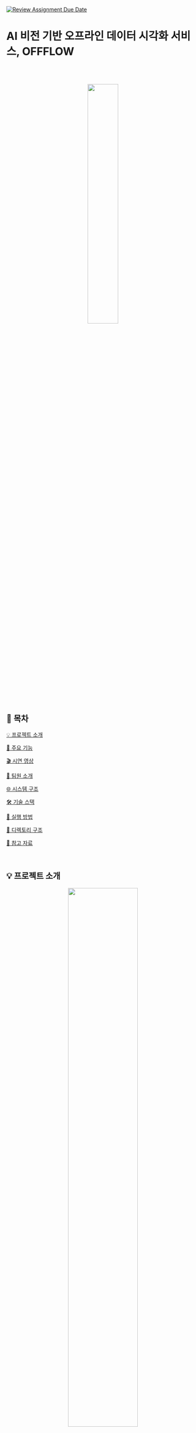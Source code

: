 [![Review Assignment Due Date](https://classroom.github.com/assets/deadline-readme-button-22041afd0340ce965d47ae6ef1cefeee28c7c493a6346c4f15d667ab976d596c.svg)](https://classroom.github.com/a/gFPznrUY)
# AI 비전 기반 오프라인 데이터 시각화 서비스, OFFFLOW
<br/> <br/> 
<div align="center"> 
    <p align = "center">
        <img src = "https://raw.githubusercontent.com/kookmin-sw/capstone-2025-10/master/assets/offflow_logo.svg"" width = "40%"/>
    </p>
</div>

<br/> <br/> 

## 🔗 목차 
[💡 프로젝트 소개](#-프로젝트-소개) 

[📝 주요 기능](#-주요-기능)

[🎬 시연 영상](#-시연-영상)

[👋 팀원 소개](#-팀원-소개)

[🌐 시스템 구조](#-시스템-구조)

[🛠 기술 스택](#-기술-스택)   

[🚀 실행 방법](#-실행-방법)  

[📂 디렉토리 구조](#-디렉토리-구조)  

[📝 참고 자료](#-참고-자료)

<br/> 

## 💡 프로젝트 소개

<div align="center"> 
    <p align = "center">
    <img src = "https://raw.githubusercontent.com/kookmin-sw/capstone-2025-10/master/assets/poster.png" width = "60%"/>
    </p>
</div>

### | AI 비전 기반 오프라인 데이터 시각화 서비스
-  **OFFFLOW**는 팝업스토어와 같은 오프라인 공간에서 AI기반 객체인식 기술을 활용하여 **고객 동선 및 군중 밀집도를 실시간으로 분석**하고 방문 고객의 **성별, 연령대와 체류 시간을 온라인 데이터로 변환 및 시각화**하여 제공합니다.

-  **OFFFLOW**는 변환된 데이터를 안전하게 수집하고 다양한 채널에서 발생하는 **고객 데이터를 통합 관리할 수 있는 대시보드 서비스**를 제공합니다.

-  **OFFFLOW**는 매장 운영자가 **실시간으로 고객 흐름**을 파악하고, 혼잡 구간을 조정하거나 상품 배치를 최적화함으로써 **오프라인 공간의 운영 효율성**을 높일 수 있도록 지원합니다.

<br/>


## 📝 주요 기능

### 🗺️ **트래킹 맵을 통한 고객 동선 시각화**
Yolov8 + DeepSort 알고리즘을 활용해 고객의 이동 경로를 실시간으로 수집하고, 트래킹 맵 위에 경로를 선 형태로 시각화하여 공간 내 이동 흐름을 한눈에 확인할 수 있습니다.

### 🔥 **히트맵을 통한 군중 밀집도 분석**
Point-based Crowd Counting 모델인 APGCC를 활용하여 공간별 밀집도를 분석하고 히트맵으로 시각화합니다.

### 📸 **AI 기반 객체 인식 및 성별·연령대 추론**
Yolov8을 활용하여 사람의 얼굴을 인식하고, EfficientNet 기반 분류형 모델을 활용하여 오프라인 공간 내 고객의 성별과 연령대를 파악하여 수치화합니다.

### 📊 **대시보드 기반 통계 제공**
각 대시보드는 성별 비율, 연령대 분포, 평균 체류시간, 방문자 수 등의 주요 통계 데이터를 실시간으로 제공합니다.

### 🎯 **사용자 정의 커스텀 이벤트 조건 설정**
방문자 체류시간, 위치, 시간대 등 조건을 조합하여 사용자 맞춤형 이벤트(예: 구매 가능성 높은 구간 탐지)를 생성하고 통계를 필터링할 수 있습니다.

### 🧠 **AI 분석 데이터 저장 시스템**
AI 분석 결과는 Redis 및 Kafka를 활용하여 비동기식 메모리큐에 저장 후 실시간으로 서버에 전송되며, 사용자는 대시보드를 통해 분석 결과를 빠르게 확인하고 인사이트를 얻을 수 있습니다.

### 📱 **QR기반 방문자 등록 시스템**
각 대시보드에 연동된 QR 코드를 통해 방문객 정보를 자동으로 등록하고, 방문 이력을 저장하여 맞춤형 분석 및 리타겟팅에 활용할 수 있습니다.

### 🧩 **상품-구역(섹션) 매핑 기능**
각 상품을 특정 구역(Section)과 매핑하여 고객 동선과 상품 배치를 연계 분석할 수 있으며, 매핑된 섹션별 성과 데이터도 확인할 수 있습니다.

<br/>

## 🎬 소개 영상


<br/>

## 👋 팀원 소개

<table>
    <tr align="center">
        <td style="min-width: 100px;">
            <a href="https://github.com/millook">
              <img src="https://avatars.githubusercontent.com/u/134192611?v=4" width="80">
              <br />
              <b>김민준</b>
            </a> 
            <br/>
              20171591
        </td>
        <td style="min-width: 100px;">
            <a href="https://github.com/skan9708">
              <img src="https://avatars.githubusercontent.com/u/19978313?v=4" width="80">
              <br />
              <b>최진혁</b>
            </a>
            <br/>
              20171715
        </td>
        <td style="min-width: 100px;">
            <a href="https://github.com/HO22">
              <img src="https://avatars.githubusercontent.com/u/38872856?v=4" width="80">
              <br />
              <b>김린회 </b>
            </a> 
            <br/>
              20181581
        </td>
        <td style="min-width: 100px;">
            <a href="https://github.com/seongjeongkyu1">
              <img src="https://avatars.githubusercontent.com/u/113752290?v=4" width="80">
              <br />
              <b>성정규</b>
            </a> 
            <br/>
              20191610
        </td>
        <td style="min-width: 100px;">
            <a href="https://github.com/minsang22">
              <img src="https://avatars.githubusercontent.com/u/55175192?v=4" width="80">
              <br />
              <b>윤민상</b>
            </a> 
            <br/>
              20191631 
        </td>
    </tr>
    <tr align="center">
        <td>
            팀장, Backend, DB
        </td>
        <td>
            Frontend, Infra
        </td>
        <td>
            Frontend, Backend
        </td>
                <td>
            AI
        </td>
                <td>
            AI
        </td>
    </tr>
    <tr align="center">
        <td>
            <span style="font-size: 12px;">kkmj1374@kookmin.ac.kr</span>
        </td>
        <td>
            <span style="font-size: 12px;">skan9708@kookmin.ac.kr</span>
        </td>
        <td>
            <span style="font-size: 12px;">flsghl@kookmin.ac.kr</span>
        </td>
                <td>
            <span style="font-size: 12px;">juku1133@kookmin.ac.kr</span>
        </td>
                <td>
            <span style="font-size: 12px;">nornen20@kookmin.ac.kr</span>
        </td>
    </tr>
</table>

<br/>

## 🌐 시스템 구조
<br/>

<div align="center"> 
    <p align = "center">
    <img src = "https://raw.githubusercontent.com/kookmin-sw/capstone-2025-10/master/assets/system_architecture.png" width = 90%/>
    </p>
</div>

<br/>

## 🛠 기술 스택

### 💻 Frontend
|역할|종류|
|-|-|
|**Programming Language**| ![Javascript](https://img.shields.io/badge/Javascript-F7DF1E.svg?style=for-the-badge&logo=javascript&logoColor=white)
|**Library**| ![Next.js](https://img.shields.io/badge/Next.js-000000?style=for-the-badge&logo=Next.js&logoColor=white)
|**Styling**| ![Sass](https://img.shields.io/badge/sass-CC6699.svg?style=for-the-badge&logo=sass&logoColor=white)
|**Formatting**| ![ESLint](https://img.shields.io/badge/ESLint-4B32C3.svg?style=for-the-badge&logo=ESLint&logoColor=white) ![Prettier](https://img.shields.io/badge/Prettier-F7B93E.svg?style=for-the-badge&logo=Prettier&logoColor=white)
|**Package Manager**|![Yarn](https://img.shields.io/badge/Yarn-2C8EBB.svg?style=for-the-badge&logo=Yarn&logoColor=white)                             
|**Web Server**|![Nginx](https://img.shields.io/badge/Nginx-009639.svg?style=for-the-badge&logo=Nginx&logoColor=white)

<br />

### 💻 Backend
|역할|종류|
|-|-|
|**Programming Language**| ![JAVA](https://img.shields.io/badge/JAVA-004027?style=for-the-badge&logo=Jameson&logoColor=white) 
|**Framework**| ![SpringBoot](https://img.shields.io/badge/Spring_Boot-6DB33F?style=for-the-badge&logo=SpringBoot&logoColor=white)
|**Build Tool**| ![Gradle](https://img.shields.io/badge/Gradle-02303A?style=for-the-badge&logo=Gradle&logoColor=white) 
|**API**| ![Rest](https://img.shields.io/badge/Rest_API-000000?style=for-the-badge&logo=iRobot&logoColor=white)
|**Database**| ![PostgreSQL](https://img.shields.io/badge/PostgreSQL-4169E1?style=for-the-badge&logo=PostgreSQL&logoColor=white)
|**Database Service**| ![Redis](https://img.shields.io/badge/Redis-FF4438?style=for-the-badge&logo=Redis&logoColor=white)
|**Application Service**| ![NaverSMS](https://img.shields.io/badge/Naver_SMS-03C75A?style=for-the-badge&logo=Naver&logoColor=white) 
|**Message Queue**| ![ApacheKafka](https://img.shields.io/badge/Apache_Kafka-231F20?style=for-the-badge&logo=ApacheKafka&logoColor=white) 

<br />

### 💻 AI
|역할|종류|
|-|-|
|**Programming Language**| ![Python](https://img.shields.io/badge/Python_3.10-3776AB?style=for-the-badge&logo=python&logoColor=white) 
|**Operating System**| ![Ubuntu](https://img.shields.io/badge/ubuntu_22.04-E95420?style=for-the-badge&logo=ubuntu&logoColor=white) 
|**AI Env**| ![CudDa](https://img.shields.io/badge/CuDa_11.8-76B900?style=for-the-badge&logo=nvidia&logoColor=white)
| **Development Platform** | ![RunPod](https://img.shields.io/badge/RunPod-5C3EE8?style=for-the-badge)
|**Deep Learning Framework**| ![PyTorch](https://img.shields.io/badge/PyTorch-EE4C2C?style=for-the-badge&logo=PyTorch&logoColor=white)
|**Numerical Computing**| ![NumPy](https://img.shields.io/badge/NumPy-013243?style=for-the-badge&logo=NumPy&logoColor=white)
|**Visitor Tracking**|  ![YOLO](https://img.shields.io/badge/YOLO-111F68?style=for-the-badge&logo=yolo&logoColor=white) ![OpenCV](https://img.shields.io/badge/OpenCV-5C3EE8?style=for-the-badge&logo=OpenCV&logoColor=white) ![DeepSORT](https://img.shields.io/badge/DeepSORT-4D4D4D?style=for-the-badge)
|**Crowd Counting**| ![OpenCV](https://img.shields.io/badge/OpenCV-5C3EE8?style=for-the-badge&logo=OpenCV&logoColor=white) ![APGCC](https://img.shields.io/badge/APGCC-4D4D4D?style=for-the-badge)
|**Gender/Age Classification** | ![YOLO](https://img.shields.io/badge/YOLO-111F68?style=for-the-badge&logo=yolo&logoColor=white) ![OpenCV](https://img.shields.io/badge/OpenCV-5C3EE8?style=for-the-badge&logo=OpenCV&logoColor=white) ![EfficientNet](https://img.shields.io/badge/EfficientNet-4D4D4D?style=for-the-badge)


<br />

### 💻 Deployment

|역할|종류|
|-|-|
|**Deployment**| ![AmazonEC2](https://img.shields.io/badge/Amazon_EC2-FF9900?style=for-the-badge&logo=AmazonEC2&logoColor=white) ![Docker](https://img.shields.io/badge/Docker-2088FF?style=for-the-badge&logo=Docker&logoColor=white) 

<br/>

### 💻 Common
|역할|종류|
|-|-|
|**Communication**| ![Discord](https://img.shields.io/badge/Discord-5865F2?style=for-the-badge&logo=Discord&logoColor=white) 
|**Design**| ![Figma](https://img.shields.io/badge/Figma-F24E1E?style=for-the-badge&logo=Figma&logoColor=white)
|**Version Control**|![Git](https://img.shields.io/badge/Git-F05032?style=for-the-badge&logo=Git&logoColor=white) ![GitHub](https://img.shields.io/badge/GitHub-181717?style=for-the-badge&logo=GitHub&logoColor=white)
|**Project Management**| ![Notion](https://img.shields.io/badge/Notion-000000?style=for-the-badge&logo=Notion&logoColor=white) ![Trello](https://img.shields.io/badge/Trello-0052CC?style=for-the-badge&logo=Trello&logoColor=white)

<br />

## 🚀 실행 방법


<br/>

## 📂 폴더 구조
```
├── 📂.github

├── 📂frontend 

├── 📂backend       

├── 📂ai      

└── 📜 package

└── 📕 README.md
```

<br/>

## 📝 참고 자료
### 논문
<a href="" target="_blank">
<p align = "center">
  <img src="https://raw.githubusercontent.com/kookmin-sw/capstone-2025-10/master/assets/paper_1.png" width="40%">
<a href="" target="_blank">
  <img src="https://raw.githubusercontent.com/kookmin-sw/capstone-2025-10/master/assets/paper_2.png" width="40%">
</a>

### [중간 발표 자료]()
### [중간 보고서]()
### [시연 동영상]()
### [포스터]()
### [최종 발표 자료]()
### [결과 보고서]()
### [회의록]()
